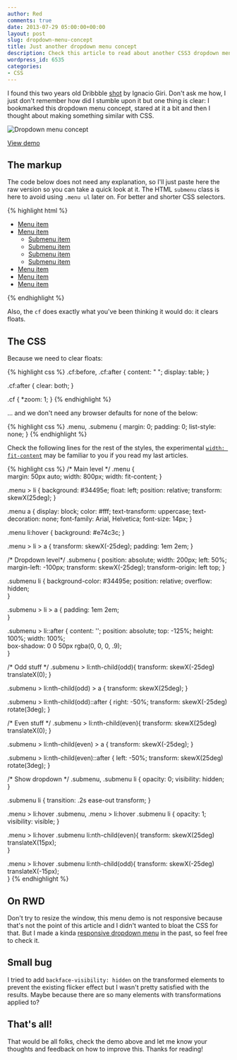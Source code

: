 ```yaml
---
author: Red
comments: true
date: 2013-07-29 05:00:00+00:00
layout: post
slug: dropdown-menu-concept
title: Just another dropdown menu concept
description: Check this article to read about another CSS3 dropdown menu concept.
wordpress_id: 6535
categories:
- CSS
---
```


I found this two years old Dribbble [shot](http://dribbble.com/shots/147738-Submenu-with-dropdown) by Ignacio Giri. Don't ask me how, I just don't remember how did I stumble upon it but one thing is clear: I bookmarked this dropdown menu concept, stared at it a bit and then I thought about making something similar with CSS.

![Dropdown menu concept](http://www.red-team-design.com/wp-content/uploads/2013/07/dropdown-menu-concept.png)

<!-- more -->


[View demo](http://www.red-team-design.com/wp-content/uploads/2013/07/dropdown-menu-concept.html)


## The markup


The code below does not need any explanation, so I'll just paste here the raw version so you can take a quick look at it. The HTML `submenu` class is here to avoid using `.menu ul` later on. For better and shorter CSS selectors.

{% highlight html %}
<ul class="menu cf">
	<li><a href="">Menu item</a></li>
	<li>
		<a href="">Menu item</a>
		<ul class="submenu">
			<li><a href="">Submenu item</a></li>
			<li><a href="">Submenu item</a></li>
			<li><a href="">Submenu item</a></li>
			<li><a href="">Submenu item</a></li>
		</ul>			
	</li>
	<li><a href="">Menu item</a></li>
	<li><a href="">Menu item</a></li>
	<li><a href="">Menu item</a></li>
</ul>
{% endhighlight %}

Also, the `cf` does exactly what you've been thinking it would do: it clears floats.


## The CSS

Because we need to clear floats:

{% highlight css %}
.cf:before,
.cf:after {
    content: " ";
    display: table;
}

.cf:after {
    clear: both;
}

.cf {
    *zoom: 1;
}
{% endhighlight %}

... and we don't need any browser defaults for none of the below:

    
{% highlight css %}
    .menu,
    .submenu {
    	margin: 0;
    	padding: 0;
    	list-style: none;
    }
{% endhighlight %}


Check the following lines for the rest of the styles, the experimental [`width: fit-content`](http://www.red-team-design.com/horizontal-centering-using-css-fit-content-value) may be familiar to you if you read my last articles.
   
{% highlight css %}
/* Main level */
.menu {			
	margin: 50px auto;
	width: 800px;
	width: fit-content;	
}

.menu > li {
	background: #34495e;
	float: left;
	position: relative;
	transform: skewX(25deg);
}

.menu a {
	display: block;
	color: #fff;
	text-transform: uppercase;
	text-decoration: none;
	font-family: Arial, Helvetica;
	font-size: 14px;
}		

.menu li:hover {
	background: #e74c3c;
}		

.menu > li > a {
	transform: skewX(-25deg);
	padding: 1em 2em;
}

/* Dropdown level*/
.submenu {
	position: absolute;
	width: 200px;
	left: 50%; margin-left: -100px;
	transform: skewX(-25deg);
	transform-origin: left top;
}

.submenu li {
	background-color: #34495e;
	position: relative;
	overflow: hidden;		
}						

.submenu > li > a {
	padding: 1em 2em;			
}

.submenu > li::after {
	content: '';
	position: absolute;
	top: -125%;
	height: 100%;
	width: 100%;			
	box-shadow: 0 0 50px rgba(0, 0, 0, .9);			
}		

/* Odd stuff */
.submenu > li:nth-child(odd){
	transform: skewX(-25deg) translateX(0);
}

.submenu > li:nth-child(odd) > a {
	transform: skewX(25deg);
}

.submenu > li:nth-child(odd)::after {
	right: -50%;
	transform: skewX(-25deg) rotate(3deg);
}				

/* Even stuff */
.submenu > li:nth-child(even){
	transform: skewX(25deg) translateX(0);
}

.submenu > li:nth-child(even) > a {
	transform: skewX(-25deg);
}

.submenu > li:nth-child(even)::after {
	left: -50%;
	transform: skewX(25deg) rotate(3deg);
}

/* Show dropdown */
.submenu,
.submenu li {
	opacity: 0;
	visibility: hidden;			
}

.submenu li {
	transition: .2s ease-out transform;
}

.menu > li:hover .submenu,
.menu > li:hover .submenu li {
	opacity: 1;
	visibility: visible;
}		

.menu > li:hover .submenu li:nth-child(even){
	transform: skewX(25deg) translateX(15px);			
}

.menu > li:hover .submenu li:nth-child(odd){
	transform: skewX(-25deg) translateX(-15px);			
}
{% endhighlight %}


## On RWD

Don't try to resize the window, this menu demo is not responsive because that's not the point of this article and I didn't wanted to bloat the CSS for that. But I made a kinda [responsive dropdown menu](http://www.red-team-design.com/animenu-a-responsive-dropdown-navigation-made-with-sass) in the past, so feel free to check it.


## Small bug


I tried to add `backface-visibility: hidden` on the transformed elements to prevent the existing flicker effect but I wasn't pretty satisfied with the results. Maybe because there are so many elements with transformations applied to?


## That's all!


That would be all folks, check the demo above and let me know your thoughts and feedback on how to improve this. Thanks for reading!